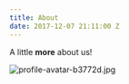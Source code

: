 ```yaml
---
title: About
date: 2017-12-07 21:11:00 Z
---
```


A little **more** about us!

![profile-avatar-b3772d.jpg](/uploads/profile-avatar-b3772d.jpg)